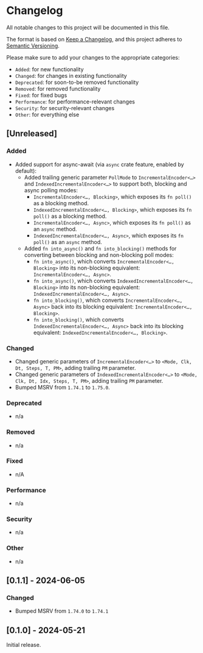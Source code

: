 # Changelog

All notable changes to this project will be documented in this file.

The format is based on [Keep a Changelog](https://keepachangelog.com/en/1.0.0/),
and this project adheres to [Semantic Versioning](https://semver.org/spec/v2.0.0.html).

Please make sure to add your changes to the appropriate categories:

- `Added`: for new functionality
- `Changed`: for changes in existing functionality
- `Deprecated`: for soon-to-be removed functionality
- `Removed`: for removed functionality
- `Fixed`: for fixed bugs
- `Performance`: for performance-relevant changes
- `Security`: for security-relevant changes
- `Other`: for everything else

## [Unreleased]

### Added

- Added support for async-await (via `async` crate feature, enabled by default):
  - Added trailing generic parameter `PollMode` to `IncrementalEncoder<…>` and `IndexedIncrementalEncoder<…>` to support both, blocking and async polling modes:
    - `IncrementalEncoder<…, Blocking>`, which exposes its `fn poll()` as a blocking method.
    - `IndexedIncrementalEncoder<…, Blocking>`, which exposes its `fn poll()` as a blocking method.
    - `IncrementalEncoder<…, Async>`, which exposes its `fn poll()` as an `async` method.
    - `IndexedIncrementalEncoder<…, Async>`, which exposes its `fn poll()` as an `async` method.
  - Added `fn into_async()` and `fn into_blocking()` methods for converting between blocking and non-blocking poll modes:
    - `fn into_async()`, which converts `IncrementalEncoder<…, Blocking>` into its non-blocking equivalent: `IncrementalEncoder<…, Async>`.
    - `fn into_async()`, which converts `IndexedIncrementalEncoder<…, Blocking>` into its non-blocking equivalent: `IndexedIncrementalEncoder<…, Async>`.
    - `fn into_blocking()`, which converts `IncrementalEncoder<…, Async>` back into its blocking equivalent: `IncrementalEncoder<…, Blocking>`.
    - `fn into_blocking()`, which converts `IndexedIncrementalEncoder<…, Async>` back into its blocking equivalent: `IndexedIncrementalEncoder<…, Blocking>`.

### Changed

- Changed generic parameters of `IncrementalEncoder<…>` to `<Mode, Clk, Dt, Steps, T, PM>`, adding trailing `PM` parameter.
- Changed generic parameters of `IndexedIncrementalEncoder<…>` to `<Mode, Clk, Dt, Idx, Steps, T, PM>`, adding trailing `PM` parameter.
- Bumped MSRV from `1.74.1` to `1.75.0`.

### Deprecated

- n/a

### Removed

- n/a

### Fixed

- n/A

### Performance

- n/a

### Security

- n/a

### Other

- n/a

## [0.1.1] - 2024-06-05

### Changed

- Bumped MSRV from `1.74.0` to `1.74.1`

## [0.1.0] - 2024-05-21

Initial release.
